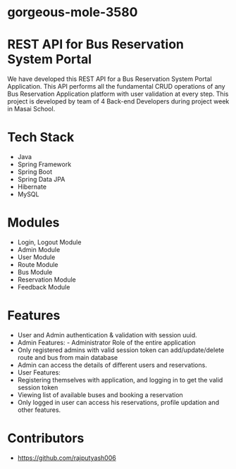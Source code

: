 # gorgeous-mole-3580
# REST API for Bus Reservation System Portal


We have developed this REST API for a Bus Reservation System Portal Application. This API performs all the fundamental CRUD operations of any Bus Reservation Application platform with user validation at every step.
This project is developed by team of 4 Back-end Developers during project week in Masai School.
# Tech Stack
- Java
- Spring Framework
- Spring Boot
- Spring Data JPA
- Hibernate
- MySQL
# Modules
- Login, Logout Module
- Admin Module
- User Module
- Route Module
- Bus Module
- Reservation Module
- Feedback Module
# Features
- User and Admin authentication & validation with session uuid.
- Admin Features:
      - Administrator Role of the entire application
- Only registered admins with valid session token can add/update/delete route and bus from main database
- Admin can access the details of different users and reservations.
- User Features:
- Registering themselves with application, and logging in to get the valid session token
- Viewing list of available buses and booking a reservation
- Only logged in user can access his reservations, profile updation and other features.
# Contributors
- https://github.com/rajputyash006
